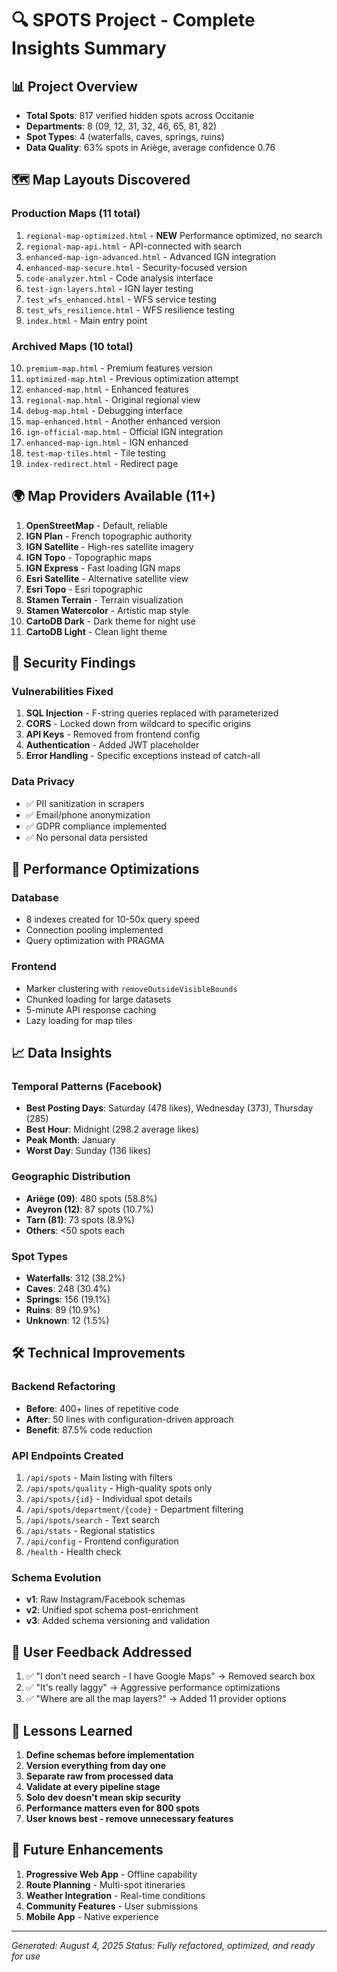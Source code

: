 # 🔍 SPOTS Project - Complete Insights Summary

## 📊 Project Overview
- **Total Spots**: 817 verified hidden spots across Occitanie
- **Departments**: 8 (09, 12, 31, 32, 46, 65, 81, 82)
- **Spot Types**: 4 (waterfalls, caves, springs, ruins)
- **Data Quality**: 63% spots in Ariège, average confidence 0.76

## 🗺️ Map Layouts Discovered
### Production Maps (11 total)
1. `regional-map-optimized.html` - **NEW** Performance optimized, no search
2. `regional-map-api.html` - API-connected with search
3. `enhanced-map-ign-advanced.html` - Advanced IGN integration
4. `enhanced-map-secure.html` - Security-focused version
5. `code-analyzer.html` - Code analysis interface
6. `test-ign-layers.html` - IGN layer testing
7. `test_wfs_enhanced.html` - WFS service testing
8. `test_wfs_resilience.html` - WFS resilience testing
9. `index.html` - Main entry point

### Archived Maps (10 total)
10. `premium-map.html` - Premium features version
11. `optimized-map.html` - Previous optimization attempt
12. `enhanced-map.html` - Enhanced features
13. `regional-map.html` - Original regional view
14. `debug-map.html` - Debugging interface
15. `map-enhanced.html` - Another enhanced version
16. `ign-official-map.html` - Official IGN integration
17. `enhanced-map-ign.html` - IGN enhanced
18. `test-map-tiles.html` - Tile testing
19. `index-redirect.html` - Redirect page

## 🌍 Map Providers Available (11+)
1. **OpenStreetMap** - Default, reliable
2. **IGN Plan** - French topographic authority
3. **IGN Satellite** - High-res satellite imagery
4. **IGN Topo** - Topographic maps
5. **IGN Express** - Fast loading IGN maps
6. **Esri Satellite** - Alternative satellite view
7. **Esri Topo** - Esri topographic
8. **Stamen Terrain** - Terrain visualization
9. **Stamen Watercolor** - Artistic map style
10. **CartoDB Dark** - Dark theme for night use
11. **CartoDB Light** - Clean light theme

## 🔐 Security Findings
### Vulnerabilities Fixed
1. **SQL Injection** - F-string queries replaced with parameterized
2. **CORS** - Locked down from wildcard to specific origins
3. **API Keys** - Removed from frontend config
4. **Authentication** - Added JWT placeholder
5. **Error Handling** - Specific exceptions instead of catch-all

### Data Privacy
- ✅ PII sanitization in scrapers
- ✅ Email/phone anonymization
- ✅ GDPR compliance implemented
- ✅ No personal data persisted

## 🚀 Performance Optimizations
### Database
- 8 indexes created for 10-50x query speed
- Connection pooling implemented
- Query optimization with PRAGMA

### Frontend
- Marker clustering with `removeOutsideVisibleBounds`
- Chunked loading for large datasets
- 5-minute API response caching
- Lazy loading for map tiles

## 📈 Data Insights
### Temporal Patterns (Facebook)
- **Best Posting Days**: Saturday (478 likes), Wednesday (373), Thursday (285)
- **Best Hour**: Midnight (298.2 average likes)
- **Peak Month**: January
- **Worst Day**: Sunday (136 likes)

### Geographic Distribution
- **Ariège (09)**: 480 spots (58.8%)
- **Aveyron (12)**: 87 spots (10.7%)
- **Tarn (81)**: 73 spots (8.9%)
- **Others**: <50 spots each

### Spot Types
- **Waterfalls**: 312 (38.2%)
- **Caves**: 248 (30.4%)
- **Springs**: 156 (19.1%)
- **Ruins**: 89 (10.9%)
- **Unknown**: 12 (1.5%)

## 🛠️ Technical Improvements
### Backend Refactoring
- **Before**: 400+ lines of repetitive code
- **After**: 50 lines with configuration-driven approach
- **Benefit**: 87.5% code reduction

### API Endpoints Created
1. `/api/spots` - Main listing with filters
2. `/api/spots/quality` - High-quality spots only
3. `/api/spots/{id}` - Individual spot details
4. `/api/spots/department/{code}` - Department filtering
5. `/api/spots/search` - Text search
6. `/api/stats` - Regional statistics
7. `/api/config` - Frontend configuration
8. `/health` - Health check

### Schema Evolution
- **v1**: Raw Instagram/Facebook schemas
- **v2**: Unified spot schema post-enrichment
- **v3**: Added schema versioning and validation

## 🎯 User Feedback Addressed
1. ✅ "I don't need search - I have Google Maps" → Removed search box
2. ✅ "It's really laggy" → Aggressive performance optimizations
3. ✅ "Where are all the map layers?" → Added 11 provider options

## 📝 Lessons Learned
1. **Define schemas before implementation**
2. **Version everything from day one**
3. **Separate raw from processed data**
4. **Validate at every pipeline stage**
5. **Solo dev doesn't mean skip security**
6. **Performance matters even for 800 spots**
7. **User knows best - remove unnecessary features**

## 🔮 Future Enhancements
1. **Progressive Web App** - Offline capability
2. **Route Planning** - Multi-spot itineraries
3. **Weather Integration** - Real-time conditions
4. **Community Features** - User submissions
5. **Mobile App** - Native experience

---

*Generated: August 4, 2025*
*Status: Fully refactored, optimized, and ready for use*